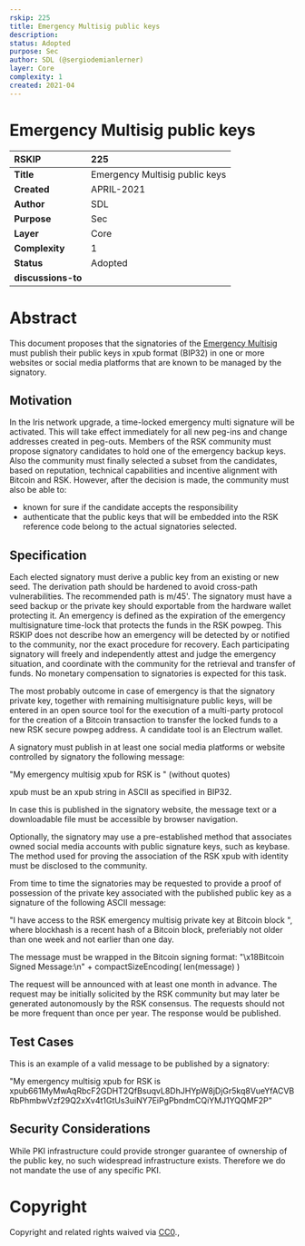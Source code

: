 ```yaml
---
rskip: 225
title: Emergency Multisig public keys
description: 
status: Adopted
purpose: Sec
author: SDL (@sergiodemianlerner)
layer: Core
complexity: 1
created: 2021-04
---
```

# Emergency Multisig public keys


|RSKIP          | 225 |
| :------------ |:-------------|
|**Title**      |Emergency Multisig public keys|
|**Created**    |APRIL-2021 |
|**Author**     |SDL |
|**Purpose**    |Sec |
|**Layer**      |Core |
|**Complexity** |1 |
|**Status**     |Adopted |
|**discussions-to**     | |


# **Abstract**

This document proposes that the signatories of the [Emergency Multisig](https://github.com/rsksmart/RSKIPs/blob/master/IPs/RSKIP201.md) must publish their public keys in xpub format (BIP32) in one or more websites or social media platforms that are known to be managed by the signatory.


## Motivation

In the Iris network upgrade, a time-locked emergency multi signature will be activated. This will take effect immediately for all new peg-ins and change addresses created in peg-outs.
Members of the RSK community must propose signatory candidates to hold one of the emergency backup keys. Also the community must finally selected a subset from the candidates, based on reputation, technical capabilities and incentive alignment with Bitcoin and RSK. However, after the decision is made, the community must also be able to:

* known for sure if the candidate accepts the responsibility
* authenticate that the public keys that will be embedded into the RSK reference code belong to the actual signatories selected.


## Specification

Each elected signatory must derive a public key from an existing or new seed. The derivation path should be hardened to avoid cross-path vulnerabilities. The recommended path is m/45'. The signatory must have a seed backup or the private key should exportable from the hardware wallet protecting it. 
An emergency is defined as the expiration of the emergency multisignature time-lock that protects the funds in the RSK powpeg. This RSKIP does not describe how an emergency will be detected by or notified to the community, nor the exact procedure for recovery. Each participating signatory will freely and independently attest and judge the emergency situation, and coordinate with the community for the retrieval and transfer of funds. No monetary compensation to signatories is expected for this task.


The most probably outcome in case of emergency is that the signatory private key, together with remaining multisignature public keys, will be entered in an open source tool for the execution of a multi-party protocol for the creation of a Bitcoin transaction to transfer the locked funds to a new RSK secure powpeg address. A candidate tool is an Electrum wallet. 

A signatory must publish in at least one social media platforms or website controlled by signatory the following message:

"My emergency multisig xpub for RSK is <xpub>" (without quotes)

xpub must be an xpub string in ASCII as specified in BIP32.

In case this is published in the signatory website, the message text or a downloadable file must be accessible by browser navigation.

Optionally, the signatory may use a pre-established method that associates owned social media accounts with public signature keys, such as keybase. The method used for proving the association of the RSK xpub with identity must be disclosed to the community.

From time to time the signatories may be requested to provide a proof of possession of the private key associated with the published public key as a signature of the following ASCII message:

"I have access to the RSK emergency multisig private key at Bitcoin block <blockhash>", where blockhash is a recent hash of a Bitcoin block, preferiably not older than one week and not earlier than one day. 

The message must be wrapped in the Bitcoin signing format:
"\x18Bitcoin Signed Message:\n" + compactSizeEncoding( len(message) ) <message>

The request will be announced with at least one month in advance. The request may be initially solicited by the RSK community but may later be generated autonomously by the RSK consensus. The requests should not be more frequent than once per year. The response would be published.

## Test Cases

This is an example of a valid message to be published by a signatory:

"My emergency multisig xpub for RSK is xpub661MyMwAqRbcF2GDHT2QfBsuqvL8DhJHYpW8jDjGr5kq8VueYfACVBRbPhmbwVzf29Q2xXv4t1GtUs3uiNY7EiPgPbndmCQiYMJ1YQQMF2P"



## Security Considerations

While PKI infrastructure could provide stronger guarantee of ownership of the public key, no such widespread infrastructure exists. Therefore we do not mandate the use of any specific PKI.

# **Copyright**

Copyright and related rights waived via [CC0](https://creativecommons.org/publicdomain/zero/1.0/).,

 
